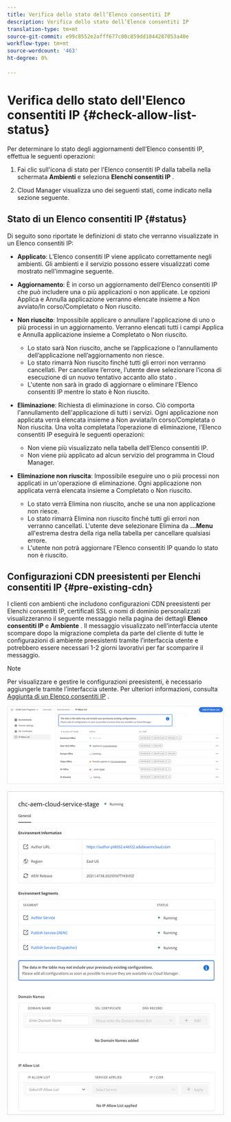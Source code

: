 ```yaml
---
title: Verifica dello stato dell’Elenco consentiti IP
description: Verifica dello stato dell’Elenco consentiti IP
translation-type: tm+mt
source-git-commit: e99c8552e2afff677c08c859dd1044287053a40e
workflow-type: tm+mt
source-wordcount: '463'
ht-degree: 0%

---
```



# Verifica dello stato dell&#39;Elenco consentiti IP {#check-allow-list-status}

Per determinare lo stato degli aggiornamenti dell’Elenco consentiti IP, effettua le seguenti operazioni:

1. Fai clic sull&#39;icona di stato per l&#39;Elenco consentiti IP dalla tabella nella schermata **Ambienti** e seleziona **Elenchi consentiti IP** .

1. Cloud Manager visualizza uno dei seguenti stati, come indicato nella sezione seguente.

## Stato di un Elenco consentiti IP {#status}

Di seguito sono riportate le definizioni di stato che verranno visualizzate in un Elenco consentiti IP:

* **Applicato**: L’Elenco consentiti IP viene applicato correttamente negli ambienti.  Gli ambienti e il servizio possono essere visualizzati come mostrato nell&#39;immagine seguente.

* **Aggiornamento**: È in corso un aggiornamento dell’Elenco consentiti IP che può includere una o più applicazioni o non applicate. Le opzioni Applica e Annulla applicazione verranno elencate insieme a Non avviato/In corso/Completato o Non riuscito.

* **Non riuscito**: Impossibile applicare o annullare l&#39;applicazione di uno o più processi in un aggiornamento. Verranno elencati tutti i campi Applica e Annulla applicazione insieme a Completato o Non riuscito.
   * Lo stato sarà Non riuscito, anche se l’applicazione o l’annullamento dell’applicazione nell’aggiornamento non riesce.
   * Lo stato rimarrà Non riuscito finché tutti gli errori non verranno cancellati. Per cancellare l’errore, l’utente deve selezionare l’icona di esecuzione di un nuovo tentativo accanto allo stato .
   * L&#39;utente non sarà in grado di aggiornare o eliminare l&#39;Elenco consentiti IP mentre lo stato è Non riuscito.

* **Eliminazione**: Richiesta di eliminazione in corso. Ciò comporta l&#39;annullamento dell&#39;applicazione di tutti i servizi. Ogni applicazione non applicata verrà elencata insieme a Non avviata/In corso/Completata o Non riuscita.
Una volta completata l’operazione di eliminazione, l’Elenco consentiti IP eseguirà le seguenti operazioni:
   * Non viene più visualizzato nella tabella dell’Elenco consentiti IP.
   * Non viene più applicato ad alcun servizio del programma in Cloud Manager.

* **Eliminazione non riuscita**: Impossibile eseguire uno o più processi non applicati in un&#39;operazione di eliminazione. Ogni applicazione non applicata verrà elencata insieme a Completato o Non riuscito.

   * Lo stato verrà Elimina non riuscito, anche se una non applicazione non riesce.
   * Lo stato rimarrà Elimina non riuscito finché tutti gli errori non verranno cancellati. L&#39;utente deve selezionare Elimina da **...Menu** all&#39;estrema destra della riga nella tabella per cancellare qualsiasi errore.
   * L&#39;utente non potrà aggiornare l&#39;Elenco consentiti IP quando lo stato non è riuscito.

## Configurazioni CDN preesistenti per Elenchi consentiti IP {#pre-existing-cdn}

I clienti con ambienti che includono configurazioni CDN preesistenti per Elenchi consentiti IP, certificati SSL o nomi di dominio personalizzati visualizzeranno il seguente messaggio nella pagina dei dettagli **Elenco consentiti IP** e **Ambiente** . Il messaggio visualizzato nell’interfaccia utente scompare dopo la migrazione completa da parte del cliente di tutte le configurazioni di ambiente preesistenti tramite l’interfaccia utente e potrebbero essere necessari 1-2 giorni lavorativi per far scomparire il messaggio.

>[!NOTE]
>Per visualizzare e gestire le configurazioni preesistenti, è necessario aggiungerle tramite l’interfaccia utente. Per ulteriori informazioni, consulta [Aggiunta di un Elenco consentiti IP](/help/implementing/cloud-manager/ip-allow-lists/add-ip-allow-lists.md) .

![](/help/implementing/cloud-manager/assets/ip-allow-list-message1.png)

![](/help/implementing/cloud-manager/assets/ip-allow-list-message2.png)

